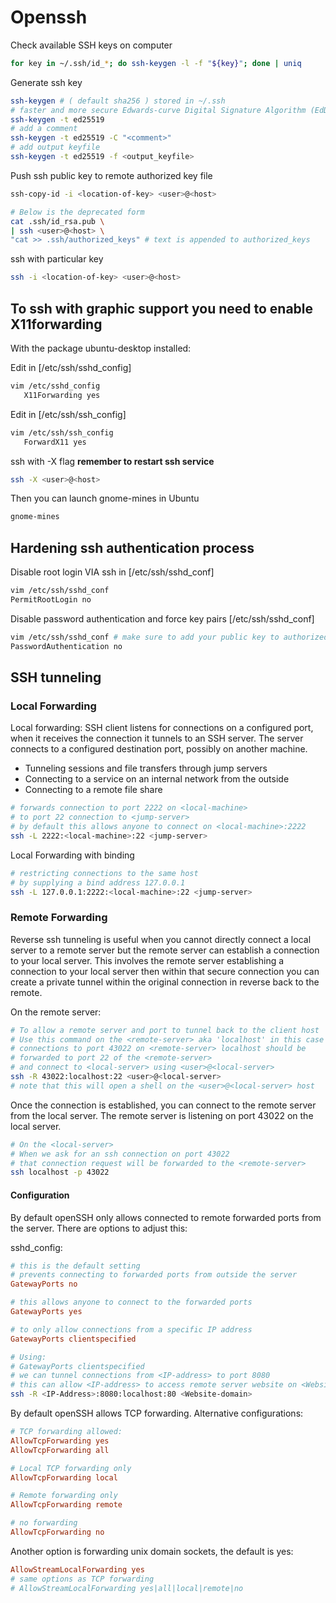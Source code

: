 # Openssh

Check available SSH keys on computer

```sh
for key in ~/.ssh/id_*; do ssh-keygen -l -f "${key}"; done | uniq
```

Generate ssh key

```sh
ssh-keygen # ( default sha256 ) stored in ~/.ssh
# faster and more secure Edwards-curve Digital Signature Algorithm (EdDSA)
ssh-keygen -t ed25519
# add a comment
ssh-keygen -t ed25519 -C "<comment>"
# add output keyfile
ssh-keygen -t ed25519 -f <output_keyfile>
```

Push ssh public key to remote authorized key file

```sh
ssh-copy-id -i <location-of-key> <user>@<host>

# Below is the deprecated form
cat .ssh/id_rsa.pub \
| ssh <user>@<host> \
"cat >> .ssh/authorized_keys" # text is appended to authorized_keys
```

ssh with particular key

```sh
ssh -i <location-of-key> <user>@<host>
```

## To ssh with graphic support you need to enable X11forwarding

With the package ubuntu-desktop installed:

Edit in [/etc/ssh/sshd_config]

```sh
vim /etc/sshd_config
   X11Forwarding yes
```

Edit in [/etc/ssh/ssh_config]

```sh
vim /etc/ssh/ssh_config
   ForwardX11 yes
```

ssh with -X flag **remember to restart ssh service**

```sh
ssh -X <user>@<host>
```

Then you can launch gnome-mines in Ubuntu

```sh
gnome-mines
```

## Hardening ssh authentication process

Disable root login VIA ssh in [/etc/ssh/sshd_conf]

```sh
vim /etc/ssh/sshd_conf
PermitRootLogin no
```

Disable password authentication and force key pairs [/etc/ssh/sshd_conf]

```sh
vim /etc/ssh/sshd_conf # make sure to add your public key to authorized_keys file before restarting ssh daemon
PasswordAuthentication no
```

## SSH tunneling

### Local Forwarding

Local forwarding: SSH client listens for connections on a configured port, when it receives the connection it tunnels to an SSH server.  The server connects to a configured destination port, possibly on another machine.

- Tunneling sessions and file transfers through jump servers
- Connecting to a service on an internal network from the outside
- Connecting to a remote file share

```sh
# forwards connection to port 2222 on <local-machine>
# to port 22 connection to <jump-server>
# by default this allows anyone to connect on <local-machine>:2222
ssh -L 2222:<local-machine>:22 <jump-server>
```

Local Forwarding with binding

```sh
# restricting connections to the same host
# by supplying a bind address 127.0.0.1
ssh -L 127.0.0.1:2222:<local-machine>:22 <jump-server>
```

### Remote Forwarding

Reverse ssh tunneling is useful when you cannot directly connect a local server to a remote server but the remote server can establish a connection to your local server. This involves the remote server establishing a connection to your local server then within that secure connection you can create a private tunnel within the original connection in reverse back to the remote.

On the remote server:

```sh
# To allow a remote server and port to tunnel back to the client host
# Use this command on the <remote-server> aka 'localhost' in this case
# connections to port 43022 on <remote-server> localhost should be
# forwarded to port 22 of the <remote-server>
# and connect to <local-server> using <user>@<local-server>
ssh -R 43022:localhost:22 <user>@<local-server>
# note that this will open a shell on the <user>@<local-server> host
```

Once the connection is established, you can connect to the remote server from the local server.
The remote server is listening on port 43022 on the local server.

```sh
# On the <local-server>
# When we ask for an ssh connection on port 43022
# that connection request will be forwarded to the <remote-server>
ssh localhost -p 43022
```

#### Configuration

By default openSSH only allows connected to remote forwarded ports from the server. There are options to adjust this:

sshd_config:

```conf
# this is the default setting
# prevents connecting to forwarded ports from outside the server
GatewayPorts no

# this allows anyone to connect to the forwarded ports
GatewayPorts yes

# to only allow connections from a specific IP address
GatewayPorts clientspecified
```

```sh
# Using:
# GatewayPorts clientspecified
# we can tunnel connections from <IP-address> to port 8080
# this can allow <IP-address> to access remote server website on <Website-domain>
ssh -R <IP-Address>:8080:localhost:80 <Website-domain>
```

By default openSSH allows TCP forwarding.
Alternative configurations:

```conf
# TCP forwarding allowed:
AllowTcpForwarding yes
AllowTcpForwarding all

# Local TCP forwarding only
AllowTcpForwarding local

# Remote forwarding only
AllowTcpForwarding remote

# no forwarding
AllowTcpForwarding no
```

Another option is forwarding unix domain sockets, the default is yes:

```conf
AllowStreamLocalForwarding yes
# same options as TCP forwarding
# AllowStreamLocalForwarding yes|all|local|remote|no
```
